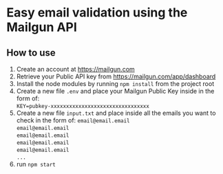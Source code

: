 # Easy email validation using the Mailgun API

## How to use
1. Create an account at https://mailgun.com
2. Retrieve your Public API key from https://mailgun.com/app/dashboard
3. Install the node modules by running `npm install` from the project root
4. Create a new file `.env` and place your Mailgun Public Key inside in the form of:        
    `KEY=pubkey-xxxxxxxxxxxxxxxxxxxxxxxxxxxxxxxx`
5. Create a new file `input.txt` and place inside all the emails you want to check in the form of:
`email@email.email`  
`email@email.email`  
`email@email.email`  
`email@email.email`  
`email@email.email`  
`...`
6. run `npm start`
